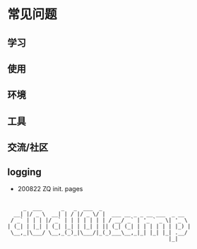 # 常见问题

## 学习

## 使用

## 环境

## 工具

## 交流/社区


## logging

- 200822 ZQ init. pages

```

     _  ___      _   _  ___  _
  __| |/ _ \  __| | / |/ _ \/ |  ___ __ _ _ __ ___  _ __
 / _` | | | |/ _` | | | | | | | / __/ _` | '_ ` _ \| '_ \
| (_| | |_| | (_| |_| | |_| | || (_| (_| | | | | | | |_) |
 \__,_|\___/ \__,_(_)_|\___/|_(_)___\__,_|_| |_| |_| .__/
                                                   |_|

```


